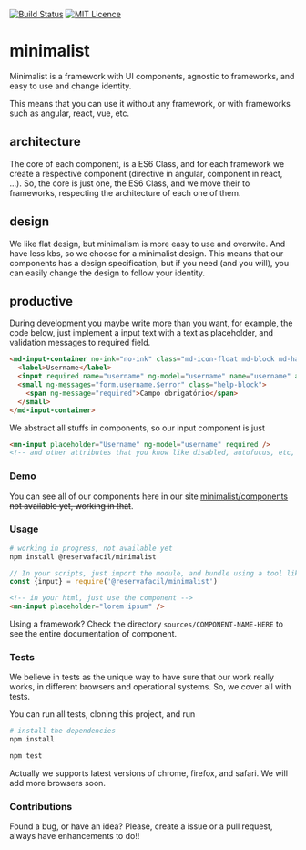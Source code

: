 [![Build Status](https://travis-ci.org/minimalist-components/webcomponents.svg?branch=master)](https://travis-ci.org/minimalist-components/webcomponents)
[![MIT Licence](https://badges.frapsoft.com/os/mit/mit.svg?v=103)](https://opensource.org/licenses/mit-license.php)
<!-- [![Coverage Status](https://coveralls.io/repos/github/minimalist-components/webcomponents/badge.svg?branch=master)](https://coveralls.io/github/minimalist-components/webcomponents?branch=master) -->

# minimalist

Minimalist is a framework with UI components, agnostic to frameworks, and easy to use and change identity.

This means that you can use it without any framework, or with frameworks such as angular, react, vue, etc.


## architecture

The core of each component, is a ES6 Class, and for each framework we create a respective component (directive in angular, component in react, ...). So, the core is just one, the ES6 Class, and we move their to frameworks, respecting the architecture of each one of them.

## design

We like flat design, but minimalism is more easy to use and overwite. And have less kbs, so we choose for a minimalist design. This means that our components has a design specification, but if you need (and you will), you can easily change the design to follow your identity.

## productive

During development you maybe write more than you want, for example, the code below, just implement a input text with a text as placeholder, and validation messages to required field.

```html
<md-input-container no-ink="no-ink" class="md-icon-float md-block md-has-icon">
  <label>Username</label>
  <input required name="username" ng-model="username" name="username" autocomplete="off"/>
  <small ng-messages="form.username.$error" class="help-block">
    <span ng-message="required">Campo obrigatório</span>
  </small>
</md-input-container>
```

We abstract all stuffs in components, so our input component is just

```html
<mn-input placeholder="Username" ng-model="username" required />
<!-- and other attributes that you know like disabled, autofucus, etc, is supported, we dont reinvent the wheel -->
```

### Demo

You can see all of our components here in our site [minimalist/components](http://reservafacil.github.io/minimalist) ~~not available yet, working in that~~.

### Usage

```sh
# working in progress, not available yet
npm install @reservafacil/minimalist
```

```js
// In your scripts, just import the module, and bundle using a tool like webpack, or browserify
const {input} = require('@reservafacil/minimalist')
```

```html
<!-- in your html, just use the component -->
<mn-input placeholder="lorem ipsum" />
```

Using a framework? Check the directory `sources/COMPONENT-NAME-HERE` to see the entire documentation of component.


### Tests

We believe in tests as the unique way to have sure that our work really works, in different browsers and operational systems. So, we cover all with tests.

You can run all tests, cloning this project, and run

```sh
# install the dependencies
npm install
```

```sh
npm test
```

Actually we supports latest versions of chrome, firefox, and safari. We will add more browsers soon.


### Contributions

Found a bug, or have an idea? Please, create a issue or a pull request, always have enhancements to do!!

